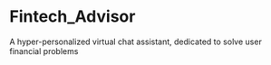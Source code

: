 # Fintech_Advisor
A hyper-personalized virtual chat assistant, dedicated to solve user financial problems
